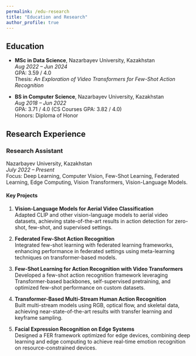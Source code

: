 ```yaml
---
permalink: /edu-research
title: "Education and Research"
author_profile: true
---
```


## Education

- **MSc in Data Science**, Nazarbayev University, Kazakhstan  
  *Aug 2022 – Jun 2024*  
  GPA: 3.59 / 4.0  
  Thesis: _An Exploration of Video Transformers for Few-Shot Action Recognition_

- **BS in Computer Science**, Nazarbayev University, Kazakhstan  
  *Aug 2018 – Jun 2022*  
  GPA: 3.71 / 4.0 (CS Courses GPA: 3.82 / 4.0)  
  Honors: Diploma of Honor

## Research Experience

### Research Assistant  
Nazarbayev University, Kazakhstan  
*July 2022 – Present*  
Focus: Deep Learning, Computer Vision, Few-Shot Learning, Federated Learning, Edge Computing, Vision Transformers, Vision-Language Models.

#### Key Projects

1. **Vision-Language Models for Aerial Video Classification**  
   Adapted CLIP and other vision-language models to aerial video datasets, achieving state-of-the-art results in action detection for zero-shot, few-shot, and supervised settings.

2. **Federated Few-Shot Action Recognition**  
   Integrated few-shot learning with federated learning frameworks, enhancing performance in federated settings using meta-learning techniques on transformer-based models.

3. **Few-Shot Learning for Action Recognition with Video Transformers**  
   Developed a few-shot action recognition framework leveraging Transformer-based backbones, self-supervised pretraining, and optimized few-shot performance on custom datasets.

4. **Transformer-Based Multi-Stream Human Action Recognition**  
   Built multi-stream models using RGB, optical flow, and skeletal data, achieving near-state-of-the-art results with transfer learning and keyframe sampling.

5. **Facial Expression Recognition on Edge Systems**  
   Designed a FER framework optimized for edge devices, combining deep learning and edge computing to achieve real-time emotion recognition on resource-constrained devices.
